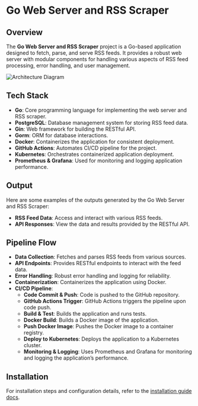 # Go Web Server and RSS Scraper

## Overview

The **Go Web Server and RSS Scraper** project is a Go-based application designed to fetch, parse, and serve RSS feeds. It provides a robust web server with modular components for handling various aspects of RSS feed processing, error handling, and user management.

![Architecture Diagram](./docs/assets/architecture-diagram.png)

## Tech Stack

- **Go**: Core programming language for implementing the web server and RSS scraper.
- **PostgreSQL**: Database management system for storing RSS feed data.
- **Gin**: Web framework for building the RESTful API.
- **Gorm**: ORM for database interactions.
- **Docker**: Containerizes the application for consistent deployment.
- **GitHub Actions**: Automates CI/CD pipeline for the project.
- **Kubernetes**: Orchestrates containerized application deployment.
- **Prometheus & Grafana**: Used for monitoring and logging application performance.

## Output

Here are some examples of the outputs generated by the Go Web Server and RSS Scraper:

- **RSS Feed Data**: Access and interact with various RSS feeds.
- **API Responses**: View the data and results provided by the RESTful API.

## Pipeline Flow

- **Data Collection**: Fetches and parses RSS feeds from various sources.
- **API Endpoints**: Provides RESTful endpoints to interact with the feed data.
- **Error Handling**: Robust error handling and logging for reliability.
- **Containerization**: Containerizes the application using Docker.
- **CI/CD Pipeline**: 
  - **Code Commit & Push**: Code is pushed to the GitHub repository.
  - **GitHub Actions Trigger**: GitHub Actions triggers the pipeline upon code push.
  - **Build & Test**: Builds the application and runs tests.
  - **Docker Build**: Builds a Docker image of the application.
  - **Push Docker Image**: Pushes the Docker image to a container registry.
  - **Deploy to Kubernetes**: Deploys the application to a Kubernetes cluster.
  - **Monitoring & Logging**: Uses Prometheus and Grafana for monitoring and logging the application’s performance.

## Installation

For installation steps and configuration details, refer to the [installation guide docs](./Internals.md). 


